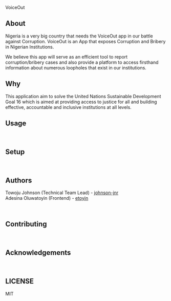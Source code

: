 VoiceOut


## About

Nigeria is a very big country that needs the VoiceOut app in our battle against Corruption. VoiceOut is an App that exposes Corruption and Bribery in Nigerian Institutions. 
 
We believe this app will serve as an efficient tool to report corruption/bribery cases and also provide a platform to access firsthand information about numerous loopholes that exist in our institutions. <br/>

## Why

This application aim to solve the United Nations Sustainable Development Goal 16 which is aimed at providing access to justice for all and building effective, accountable and inclusive institutions at all levels. <br/>

## Usage
<br/>


## Setup
<br/>


## Authors

Towoju Johnson (Technical Team Lead) - [johnson-jnr](github.com/johnson-jnr) <br/>
Adesina Oluwatoyin (Frontend) - [etoyin](github.com/etoyin)

<br/>

## Contributing
<br/>


## Acknowledgements
<br/>


## LICENSE
MIT
